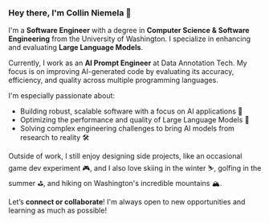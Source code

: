 ### Hey there, I'm Collin Niemela 👋

I'm a **Software Engineer** with a degree in **Computer Science & Software Engineering** from the University of Washington. I specialize in enhancing and evaluating **Large Language Models**.

Currently, I work as an **AI Prompt Engineer** at Data Annotation Tech. My focus is on improving AI-generated code by evaluating its accuracy, efficiency, and quality across multiple programming languages.

I'm especially passionate about:

- Building robust, scalable software with a focus on AI applications 🤖
- Optimizing the performance and quality of Large Language Models 🚀
- Solving complex engineering challenges to bring AI models from research to reality 🛠️

Outside of work, I still enjoy designing side projects, like an occasional game dev experiment 🎮, and I also love skiing in the winter ⛷️, golfing in the summer ⛳, and hiking on Washington's incredible mountains 🏔️.

Let’s **connect or collaborate**! I'm always open to new opportunities and learning as much as possible!
